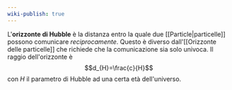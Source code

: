 ```yaml
---
wiki-publish: true
---
```

L'**orizzonte di Hubble** è la distanza entro la quale due [[Particle|particelle]] possono comunicare *reciprocamente*. Questo è diverso dall'[[Orizzonte delle particelle]] che richiede che la comunicazione sia solo univoca. Il raggio dell'orizzonte è
$$d_{H}=\frac{c}{H}$$
con $H$ il parametro di Hubble ad una certa età dell'universo.
